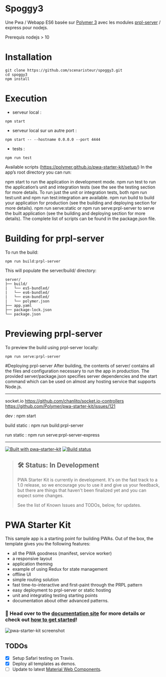 
# Spoggy3
Une Pwa / Webapp ES6 basée sur [Polymer 3](https://www.polymer-project.org/3.0/docs/devguide/feature-overview) avec les modules [prpl-server](https://github.com/Polymer/prpl-server) / express pour nodejs.


Prerequis nodejs > 10
# Installation

```
git clone https://github.com/scenaristeur/spoggy3.git
cd spoggy3
npm install
```

# Execution
- serveur local :
```
npm start
```
- serveur local sur un autre port :
```
npm start -- --hostname 0.0.0.0 --port 4444
```
- tests :
```
npm run test
```

Available scripts (https://polymer.github.io/pwa-starter-kit/setup/)
In the app’s root directory you can run:

npm start to run the application in development mode.
npm run test to run the application’s unit and integration tests (see the see the testing section for more details. To run just the unit or integration tests, both npm run test:unit and npm run test:integration are available.
npm run build to build your application for production (see the building and deploying section for more details).
npm run serve:static or npm run serve:prpl-server to serve the built application (see the building and deploying section for more details).
The complete list of scripts can be found in the package.json file.



# Building for prpl-server
To run the build:
```
npm run build:prpl-server
```
This will populate the server/build/ directory:

```
server/
├── build/
|   └── es5-bundled/
|   └── es6-bundled/
|   └── esm-bundled/
|   └── polymer.json
├── app.yaml
├── package-lock.json
└── package.json
```

# Previewing prpl-server
To preview the build using prpl-server locally:
```
npm run serve:prpl-server
```
#Deploying prpl-server
After building, the contents of server/ contains all the files and configuration necessary to run the app in production. The provided server/package.json specifies server dependencies and the start command which can be used on almost any hosting service that supports Node.js.

--------------------
socket.io https://github.com/chanlito/socket.io-controllers
https://github.com/Polymer/pwa-starter-kit/issues/121


dev : npm start

build static : npm run build:prpl-server

run static : npm run serve:prpl-server-express

------------------

[![Built with pwa–starter–kit](https://img.shields.io/badge/built_with-pwa–starter–kit_-blue.svg)](https://github.com/Polymer/pwa-starter-kit "Built with pwa–starter–kit")
[![Build status](https://api.travis-ci.org/Polymer/pwa-starter-kit.svg?branch=master)](https://travis-ci.org/Polymer/pwa-starter-kit)

> ## 🛠 Status: In Development
> PWA Starter Kit is currently in development. It's on the fast track to a 1.0 release, so we encourage you to use it and give us your feedback, but there are things that haven't been finalized yet and you can expect some changes.
>
> See the list of Known Issues and TODOs, below, for updates.

# PWA Starter Kit

This sample app is a starting point for building PWAs. Out of the box, the template
gives you the following features:
- all the PWA goodness (manifest, service worker)
- a responsive layout
- application theming
- example of using Redux for state management
- offline UI
- simple routing solution
- fast time-to-interactive and first-paint through the PRPL pattern
- easy deployment to prpl-server or static hosting
- unit and integrating testing starting points
- documentation about other advanced patterns.

### 📖 Head over to the [documentation site](https://polymer.github.io/pwa-starter-kit/) for more details or check out [how to get started](https://polymer.github.io/pwa-starter-kit/setup/)!

![pwa-starter-kit screenshot](https://user-images.githubusercontent.com/1369170/39715580-a1be5126-51e2-11e8-8440-96b07be03a3c.png)

## TODOs

- [x] Setup Safari testing on Travis.
- [x] Deploy all templates as demos.
- [ ] Update to latest [Material Web Components](https://github.com/material-components/material-components-web-components).

